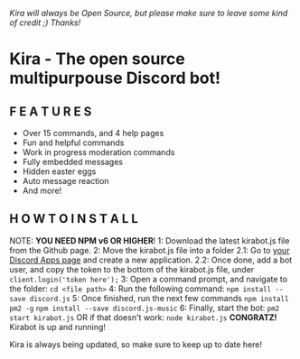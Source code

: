 *Kira will always be Open Source, but please make sure to leave some kind of credit ;) Thanks!*

# Kira - The open source multipurpouse Discord bot!

## **F E A T U R E S**
- Over 15 commands, and 4 help pages
- Fun and helpful commands
- Work in progress moderation commands
- Fully embedded messages
- Hidden easter eggs
- Auto message reaction
- And more!

## **H O W   T O   I N S T A L L**
NOTE: **YOU NEED NPM v6 OR HIGHER**!
1: Download the latest kirabot.js file from the Github page.
2: Move the kirabot.js file into a folder
2.1: Go to [your Discord Apps page](https://discordapp.com/developers/applications/me) and create a new application.
2.2: Once done, add a bot user, and copy the token to the bottom of the kirabot.js file, under `client.login('token here');`
3: Open a command prompt, and navigate to the folder:
`cd <file path>`
4: Run the following command:
`npm install --save discord.js`
5: Once finished, run the next few commands
`npm install pm2 -g`
`npm install --save discord.js-music`
6: Finally, start the bot:
`pm2 start kirabot.js`
OR if that doesn't work:
`node kirabot.js`
**CONGRATZ!** Kirabot is up and running!

Kira is always being updated, so make sure to keep up to date here!

